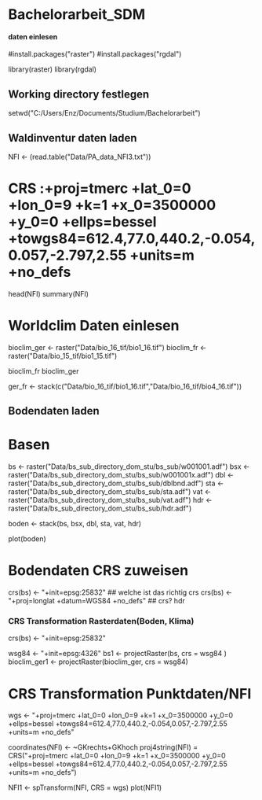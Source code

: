 # Bachelorarbeit_SDM


#### daten einlesen ####


#install.packages("raster")
#install.packages("rgdal")

library(raster)
library(rgdal)

## Working directory festlegen
setwd("C:/Users/Enz/Documents/Studium/Bachelorarbeit")

## Waldinventur daten laden

NFI <- (read.table("Data/PA_data_NFI3.txt"))
# CRS :+proj=tmerc +lat_0=0 +lon_0=9 +k=1 +x_0=3500000 +y_0=0 +ellps=bessel +towgs84=612.4,77.0,440.2,-0.054,0.057,-2.797,2.55 +units=m +no_defs


head(NFI)
summary(NFI)


# Worldclim Daten einlesen

bioclim_ger <- raster("Data/bio_16_tif/bio1_16.tif") 
bioclim_fr <- raster("Data/bio_15_tif/bio1_15.tif") 


bioclim_fr
bioclim_ger

ger_fr <- stack(c("Data/bio_16_tif/bio1_16.tif","Data/bio_16_tif/bio4_16.tif")) 


## Bodendaten laden

# Basen
bs <- raster("Data/bs_sub_directory_dom_stu/bs_sub/w001001.adf")
bsx <- raster("Data/bs_sub_directory_dom_stu/bs_sub/w001001x.adf")
dbl <- raster("Data/bs_sub_directory_dom_stu/bs_sub/dblbnd.adf")
sta <- raster("Data/bs_sub_directory_dom_stu/bs_sub/sta.adf")
vat <- raster("Data/bs_sub_directory_dom_stu/bs_sub/vat.adf")
hdr <- raster("Data/bs_sub_directory_dom_stu/bs_sub/hdr.adf")


boden <- stack(bs, bsx, dbl, sta, vat, hdr)

plot(boden)

# Bodendaten CRS zuweisen

crs(bs) <- "+init=epsg:25832"                     ## welche ist das richtig crs
crs(bs) <- "+proj=longlat +datum=WGS84 +no_defs" ## crs?
hdr


### CRS Transformation Rasterdaten(Boden, Klima)

crs(bs) <- "+init=epsg:25832"  

wsg84 <- "+init=epsg:4326"
bs1 <- projectRaster(bs, crs = wsg84 )
bioclim_ger1 <- projectRaster(bioclim_ger, crs  = wsg84)



# CRS Transformation Punktdaten/NFI

wgs <- "+proj=tmerc +lat_0=0 +lon_0=9 +k=1 +x_0=3500000 +y_0=0 +ellps=bessel +towgs84=612.4,77.0,440.2,-0.054,0.057,-2.797,2.55 +units=m +no_defs"


coordinates(NFI) <- ~GKrechts+GKhoch
proj4string(NFI) = CRS("+proj=tmerc +lat_0=0 +lon_0=9 +k=1 +x_0=3500000 +y_0=0 +ellps=bessel +towgs84=612.4,77.0,440.2,-0.054,0.057,-2.797,2.55 +units=m +no_defs")

NFI1 <- spTransform(NFI, CRS = wgs)
plot(NFI1)
